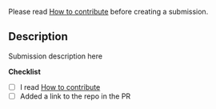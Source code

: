 Please read [How to contribute](https://github.com/tortuvshin/open-source-flutter-apps/blob/master/CONTRIBUTING.md) before creating a submission.

## Description

Submission description here

**Checklist**

- [ ] I read [How to contribute](https://github.com/tortuvshin/open-source-flutter-apps/blob/master/CONTRIBUTING.md)
- [ ] Added a link to the repo in the PR
